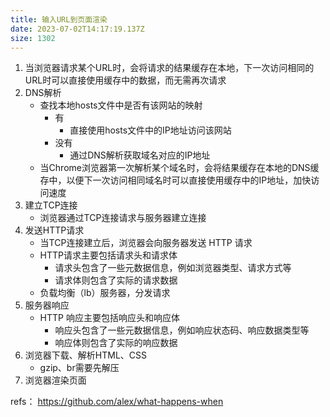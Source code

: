 ```yaml
---
title: 输入URL到⻚面渲染
date: 2023-07-02T14:17:19.137Z
size: 1302
---
```

1. 当浏览器请求某个URL时，会将请求的结果缓存在本地，下一次访问相同的URL时可以直接使用缓存中的数据，而无需再次请求
2. DNS解析
	- 查找本地hosts文件中是否有该网站的映射
		- 有
			- 直接使用hosts文件中的IP地址访问该网站
		- 没有
			- 通过DNS解析获取域名对应的IP地址
	- 当Chrome浏览器第一次解析某个域名时，会将结果缓存在本地的DNS缓存中，以便下一次访问相同域名时可以直接使用缓存中的IP地址，加快访问速度
3. 建立TCP连接
	- 浏览器通过TCP连接请求与服务器建立连接
4. 发送HTTP请求
	- 当TCP连接建立后，浏览器会向服务器发送 HTTP 请求
	- HTTP请求主要包括请求头和请求体
		- 请求头包含了一些元数据信息，例如浏览器类型、请求方式等
		- 请求体则包含了实际的请求数据
	- 负载均衡（lb）服务器，分发请求
5. 服务器响应
	- HTTP 响应主要包括响应头和响应体
		- 响应头包含了一些元数据信息，例如响应状态码、响应数据类型等
		- 响应体则包含了实际的响应数据
6. 浏览器下载、解析HTML、CSS
	-  gzip、br需要先解压
7. 浏览器渲染页面


refs：
https://github.com/alex/what-happens-when
